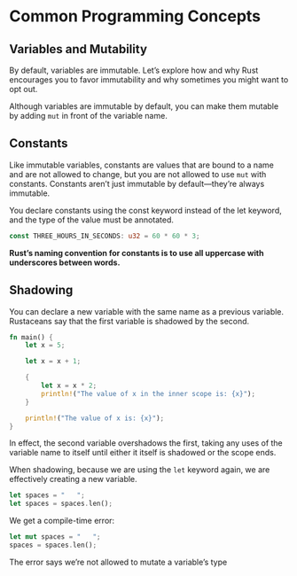 # **Common Programming Concepts**

## **Variables and Mutability**

By default, variables are immutable. Let’s explore how and why Rust encourages you to favor immutability and why sometimes you might want to opt out.

Although variables are immutable by default, you can make them mutable by adding ```mut``` in front of the variable name.

## **Constants**

Like immutable variables, constants are values that are bound to a name and are not allowed to change, but you are not allowed to use ```mut``` with constants. Constants aren’t just immutable by default—they’re always immutable.

You declare constants using the const keyword instead of the let keyword, and the type of the value must be annotated.

```rust
const THREE_HOURS_IN_SECONDS: u32 = 60 * 60 * 3;
```

**Rust’s naming convention for constants is to use all uppercase with underscores between words.**


## **Shadowing**

You can declare a new variable with the same name as a previous variable. Rustaceans say that the first variable is shadowed by the second. 

```rust
fn main() {
    let x = 5;

    let x = x + 1;

    {
        let x = x * 2;
        println!("The value of x in the inner scope is: {x}");
    }

    println!("The value of x is: {x}");
}
```

In effect, the second variable overshadows the first, taking any uses of the variable name to itself until either it itself is shadowed or the scope ends. 

When shadowing, because we are using the ```let``` keyword again, we are effectively creating a new variable.

```rust
let spaces = "   ";
let spaces = spaces.len();
```

We get a compile-time error:
```rust 
let mut spaces = "   ";
spaces = spaces.len();
```

The error says we’re not allowed to mutate a variable’s type